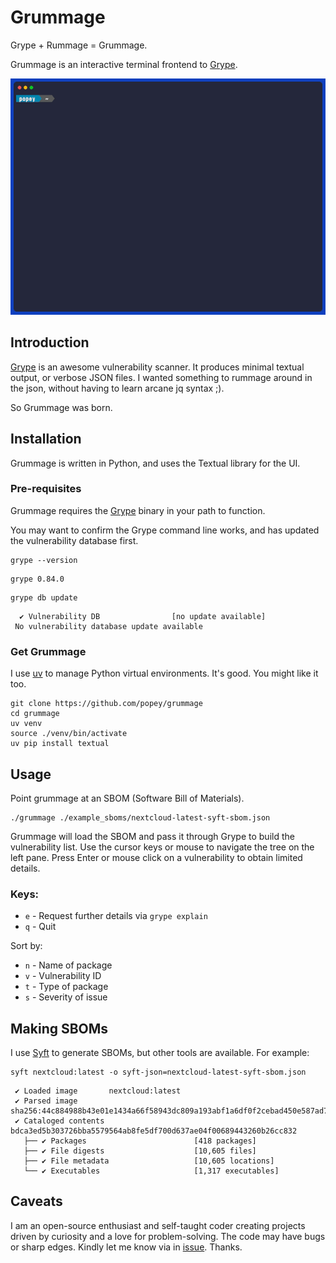 # Grummage

Grype + Rummage = Grummage.

Grummage is an interactive terminal frontend to [Grype](https://github.com/anchore/grype).

![A short video showing Grummage](./grummage.gif)

## Introduction

[Grype](https://github.com/anchore/grype) is an awesome vulnerability scanner. It produces minimal textual output, or verbose JSON files. I wanted something to rummage around in the json, without having to learn arcane jq syntax ;).

So Grummage was born.

## Installation

Grummage is written in Python, and uses the Textual library for the UI.

### Pre-requisites

Grummage requires the [Grype](https://github.com/anchore/grype) binary in your path to function.

You may want to confirm the Grype command line works, and has updated the vulnerability database first.

```shell
grype --version
```

```
grype 0.84.0
```


```shell
grype db update
```

```
  ✔ Vulnerability DB                [no update available]
 No vulnerability database update available
```

### Get Grummage

I use [uv](https://github.com/astral-sh/uv) to manage Python virtual environments. It's good. You might like it too.

```shell
git clone https://github.com/popey/grummage
cd grummage
uv venv
source ./venv/bin/activate
uv pip install textual
```

## Usage

Point grummage at an SBOM (Software Bill of Materials). 

```shell
./grummage ./example_sboms/nextcloud-latest-syft-sbom.json
```

Grummage will load the SBOM and pass it through Grype to build the vulnerability list. 
Use the cursor keys or mouse to navigate the tree on the left pane.
Press Enter or mouse click on a vulnerability to obtain limited details.

### Keys:

* `e` - Request further details via `grype explain`
* `q` - Quit

Sort by:

* `n` - Name of package
* `v` - Vulnerability ID
* `t` - Type of package
* `s` - Severity of issue

## Making SBOMs

I use [Syft](https://github.com/anchore/syft) to generate SBOMs, but other tools are available. For example:

```shell
syft nextcloud:latest -o syft-json=nextcloud-latest-syft-sbom.json
```

```
 ✔ Loaded image       nextcloud:latest
 ✔ Parsed image       sha256:44c884988b43e01e1434a66f58943dc809a193abf1a6df0f2cebad450e587ad7
 ✔ Cataloged contents bdca3ed5b303726bba5579564ab8fe5df700d637ae04f00689443260b26cc832
   ├── ✔ Packages                        [418 packages]
   ├── ✔ File digests                    [10,605 files]
   ├── ✔ File metadata                   [10,605 locations]
   └── ✔ Executables                     [1,317 executables]
```

## Caveats

I am an open-source enthusiast and self-taught coder creating projects driven by curiosity and a love for problem-solving. The code may have bugs or sharp edges. Kindly let me know via in [issue](https://github.com/popey/grummage/issues). Thanks.
